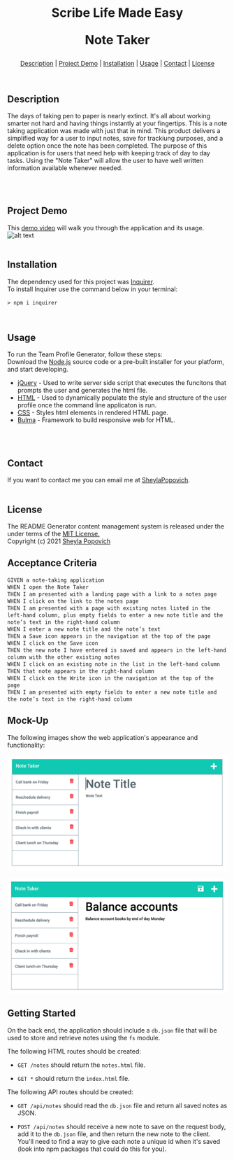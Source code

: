 # <p align="center">Scribe Life Made Easy</p> <p align="center">Note Taker</p>

<p align="center">
<a href="#description">Description</a> |
<a href="#projectm demo">Project Demo</a> |
<a href="#installation">Installation</a> |
<a href="#usage">Usage</a> |
<a href="#contact">Contact</a> |
<a href="#license">License</a>
</p>
<br>

## **Description**
The days of taking pen to paper is nearly extinct. It's all about working smarter not hard and having things instantly at your fingertips. This is a note taking application was made with just that in mind. This product delivers a simplified way for a user to input notes, save for trackiung purposes, and a delete option once the note has been completed. The purpose of this application is for users that need help with keeping track of day to day tasks. Using the "Note Taker" will allow the user to have well written information available whenever needed.    


<br>
<br>

## **Project Demo** 
This [demo video](https://github.com/SheylaPopovich/Team_Profile_Generator/blob/main/assets/team_profile_generator_demo.gif) will walk you through the application and its usage.
![alt text](https://user-images.githubusercontent.com/84256748/132050856-1e175010-b43e-4669-a615-4a3f29ece45e.png)
<br>
<br>

## **Installation** 
The dependency used for this project was [Inquirer](https://www.npmjs.com/package/inquirer). <br>
To install Inquirer use the command below in your terminal:
```
> npm i inquirer
```
<br>

## **Usage**
To run the Team Profile Generator, follow these steps: <br>
Download the [Node.js](https://nodejs.org/en/download/) source code or a pre-built installer for your platform, and start developing.

* [jQuery](https://api.jquery.com/) - Used to write server side script that executes the funcitons that prompts the user and generates the html file.
* [HTML](https://www.w3schools.com/html/) - Used to dynamically populate the style and structure of the user profile once the command line applicaton is run.
* [CSS](https://www.w3schools.com/css/) - Styles html elements in rendered HTML page. 
* [Bulma](https://bulma.io/) -  Framework to build responsive web for HTML. 
<br>
<br>

## **Contact**
If you want to contact me you can email me at [SheylaPopovich](mailto:sheylapopovich@gmail.com).
<br>
<br>

## **License**
The README Generator content management system is released under the under terms of the [MIT License.](https://github.com/SheylaPopovich/README-generator/blob/main/LICENSE)
<br>Copyright (c) 2021 [Sheyla Popovich](https://github.com/SheylaPopovich)
<br>





## Acceptance Criteria

```
GIVEN a note-taking application
WHEN I open the Note Taker
THEN I am presented with a landing page with a link to a notes page
WHEN I click on the link to the notes page
THEN I am presented with a page with existing notes listed in the left-hand column, plus empty fields to enter a new note title and the note’s text in the right-hand column
WHEN I enter a new note title and the note’s text
THEN a Save icon appears in the navigation at the top of the page
WHEN I click on the Save icon
THEN the new note I have entered is saved and appears in the left-hand column with the other existing notes
WHEN I click on an existing note in the list in the left-hand column
THEN that note appears in the right-hand column
WHEN I click on the Write icon in the navigation at the top of the page
THEN I am presented with empty fields to enter a new note title and the note’s text in the right-hand column
```


## Mock-Up

The following images show the web application's appearance and functionality:

![Existing notes are listed in the left-hand column with empty fields on the right-hand side for the new note’s title and text.](./Assets/11-express-homework-demo-01.png)

![Note titled “Balance accounts” reads, “Balance account books by end of day Monday,” with other notes listed on the left.](./Assets/11-express-homework-demo-02.png)


## Getting Started

On the back end, the application should include a `db.json` file that will be used to store and retrieve notes using the `fs` module.

The following HTML routes should be created:

* `GET /notes` should return the `notes.html` file.

* `GET *` should return the `index.html` file.

The following API routes should be created:

* `GET /api/notes` should read the `db.json` file and return all saved notes as JSON.

* `POST /api/notes` should receive a new note to save on the request body, add it to the `db.json` file, and then return the new note to the client. You'll need to find a way to give each note a unique id when it's saved (look into npm packages that could do this for you).




